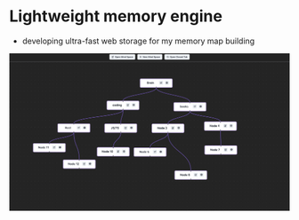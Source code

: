 # Lightweight memory engine
- developing ultra-fast web storage for my memory map building

![main page](./screenshots/main-page.png)